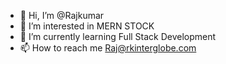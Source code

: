 - 👋 Hi, I’m @Rajkumar
- 👀 I’m interested in MERN STOCK
- 🌱 I’m currently learning Full Stack Development
- 📫 How to reach me Raj@rkinterglobe.com

<!---
pkraj90/pkraj90 is a ✨ special ✨ repository because its `README.md` (this file) appears on your GitHub profile.
You can click the Preview link to take a look at your changes.
--->
